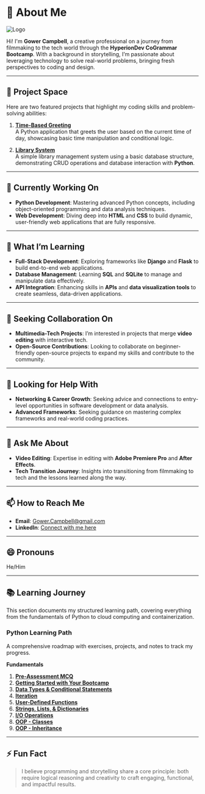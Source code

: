 

# 👋 About Me  
![Logo](Images/Logo.png)

Hi! I'm **Gower Campbell**, a creative professional on a journey from filmmaking to the tech world through the **HyperionDev CoGrammar Bootcamp**. With a background in storytelling, I’m passionate about leveraging technology to solve real-world problems, bringing fresh perspectives to coding and design.

---

## 🚀 Project Space  
Here are two featured projects that highlight my coding skills and problem-solving abilities:

1. **[Time-Based Greeting](https://github.com/GowerCampbell/Time-Based-Greeting)**  
   A Python application that greets the user based on the current time of day, showcasing basic time manipulation and conditional logic.

2. **[Library System](https://github.com/GowerCampbell/library-system)**  
   A simple library management system using a basic database structure, demonstrating CRUD operations and database interaction with **Python**.

---

## 🔭 Currently Working On  
- **Python Development**: Mastering advanced Python concepts, including object-oriented programming and data analysis techniques.  
- **Web Development**: Diving deep into **HTML** and **CSS** to build dynamic, user-friendly web applications that are fully responsive.

---

## 🌱 What I’m Learning  
- **Full-Stack Development**: Exploring frameworks like **Django** and **Flask** to build end-to-end web applications.  
- **Database Management**: Learning **SQL** and **SQLite** to manage and manipulate data effectively.  
- **API Integration**: Enhancing skills in **APIs** and **data visualization tools** to create seamless, data-driven applications.

---

## 👯 Seeking Collaboration On  
- **Multimedia-Tech Projects**: I’m interested in projects that merge **video editing** with interactive tech.  
- **Open-Source Contributions**: Looking to collaborate on beginner-friendly open-source projects to expand my skills and contribute to the community.

---

## 🤔 Looking for Help With  
- **Networking & Career Growth**: Seeking advice and connections to entry-level opportunities in software development or data analysis.  
- **Advanced Frameworks**: Seeking guidance on mastering complex frameworks and real-world coding practices.

---

## 💬 Ask Me About  
- **Video Editing**: Expertise in editing with **Adobe Premiere Pro** and **After Effects**.  
- **Tech Transition Journey**: Insights into transitioning from filmmaking to tech and the lessons learned along the way.

---

## 📫 How to Reach Me  
- **Email**: [Gower.Campbell@gmail.com](mailto:Gower.Campbell@gmail.com)  
- **LinkedIn**: [Connect with me here](https://www.linkedin.com)

---

## 😄 Pronouns  
He/Him

---

## 📚 Learning Journey  
This section documents my structured learning path, covering everything from the fundamentals of Python to cloud computing and containerization.

### Python Learning Path
A comprehensive roadmap with exercises, projects, and notes to track my progress.

**Fundamentals**
1. **[Pre-Assessment MCQ](https://github.com/GowerCampbell/Pre-Assessment-MCQ)**  
2. **[Getting Started with Your Bootcamp](https://github.com/GowerCampbell/Getting-Started-With-Bootcamp)**  
3. **[Data Types & Conditional Statements](https://github.com/GowerCampbell/Data-Types-And-Conditional-Statements)**  
4. **[Iteration](https://github.com/GowerCampbell/Iteration)**  
5. **[User-Defined Functions](https://github.com/GowerCampbell/User-Defined-Functions)**  
6. **[Strings, Lists, & Dictionaries](https://github.com/GowerCampbell/Strings-Lists-Dictionaries)**  
7. **[I/O Operations](https://github.com/GowerCampbell/IO-Operations)**  
8. **[OOP - Classes](https://github.com/GowerCampbell/OOP-Classes)**
9. **[OOP - Inheritance](https://github.com/GowerCampbell/OOP-Inheritance)**

---

## ⚡ Fun Fact
> I believe programming and storytelling share a core principle: both require logical reasoning and creativity to craft engaging, functional, and impactful results.
